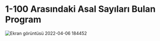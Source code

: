 # 1-100 Arasındaki Asal Sayıları Bulan Program

![Ekran görüntüsü 2022-04-06 184452](https://user-images.githubusercontent.com/89224500/162000727-243a6a3e-c88d-4cfd-8edb-21b4255dd2ce.png)
